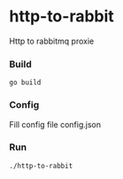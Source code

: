 # http-to-rabbit
Http to rabbitmq proxie

### Build
`go build`

### Config

Fill config file config.json

### Run

`./http-to-rabbit`